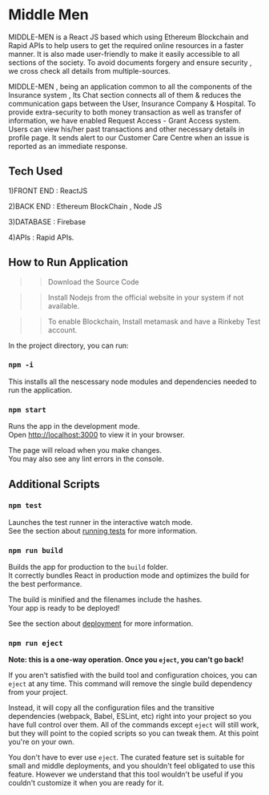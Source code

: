# Middle Men
MIDDLE-MEN is a React JS based which using Ethereum Blockchain and Rapid APIs to help users to get the required online resources in a faster manner.  It is also made user-friendly to make it easily accessible to all sections of the society. To avoid documents forgery and ensure security , we cross check all details from multiple-sources. 

MIDDLE-MEN , being an application common to all the components of the Insurance system , Its Chat section connects all of them & reduces the communication gaps between the User, Insurance Company & Hospital. To provide extra-security to both money transaction as well as transfer of information, we have enabled Request Access - Grant Access system. Users can view his/her past transactions and other necessary details in profile page. It sends alert to our Customer Care Centre when an issue is reported as an immediate response. 

## Tech Used
1)FRONT END : ReactJS

2)BACK END : Ethereum BlockChain , Node JS

3)DATABASE : Firebase

4)APIs : Rapid APIs.


## How to Run Application

>> Download the Source Code

>> Install Nodejs from the official website in your system if not available.

>> To enable Blockchain, Install metamask and have a Rinkeby Test account.

In the project directory, you can run:
### `npm -i`

This installs all the nescessary node modules and dependencies needed to run the application.

### `npm start`

Runs the app in the development mode.\
Open [http://localhost:3000](http://localhost:3000) to view it in your browser.

The page will reload when you make changes.\
You may also see any lint errors in the console.

## Additional Scripts

### `npm test`

Launches the test runner in the interactive watch mode.\
See the section about [running tests](https://facebook.github.io/create-react-app/docs/running-tests) for more information.

### `npm run build`

Builds the app for production to the `build` folder.\
It correctly bundles React in production mode and optimizes the build for the best performance.

The build is minified and the filenames include the hashes.\
Your app is ready to be deployed!

See the section about [deployment](https://facebook.github.io/create-react-app/docs/deployment) for more information.

### `npm run eject`

**Note: this is a one-way operation. Once you `eject`, you can't go back!**

If you aren't satisfied with the build tool and configuration choices, you can `eject` at any time. This command will remove the single build dependency from your project.

Instead, it will copy all the configuration files and the transitive dependencies (webpack, Babel, ESLint, etc) right into your project so you have full control over them. All of the commands except `eject` will still work, but they will point to the copied scripts so you can tweak them. At this point you're on your own.

You don't have to ever use `eject`. The curated feature set is suitable for small and middle deployments, and you shouldn't feel obligated to use this feature. However we understand that this tool wouldn't be useful if you couldn't customize it when you are ready for it.

